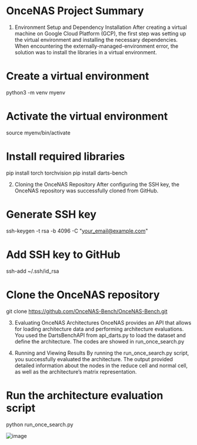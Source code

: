 # OnceNAS Project Summary
1. Environment Setup and Dependency Installation
After creating a virtual machine on Google Cloud Platform (GCP), the first step was setting up the virtual environment and installing the necessary dependencies.
When encountering the externally-managed-environment error, the solution was to install the libraries in a virtual environment.

# Create a virtual environment
python3 -m venv myenv

# Activate the virtual environment
source myenv/bin/activate

# Install required libraries
pip install torch torchvision
pip install darts-bench


2. Cloning the OnceNAS Repository
After configuring the SSH key, the OnceNAS repository was successfully cloned from GitHub.

# Generate SSH key
ssh-keygen -t rsa -b 4096 -C "your_email@example.com"

# Add SSH key to GitHub
ssh-add ~/.ssh/id_rsa

# Clone the OnceNAS repository
git clone https://github.com/OnceNAS-Bench/OnceNAS-Bench.git

3. Evaluating OnceNAS Architectures
OnceNAS provides an API that allows for loading architecture data and performing architecture evaluations. You used the DartsBenchAPI from api_darts.py to load the dataset and define the architecture.
The codes are showed in run_once_search.py


4. Running and Viewing Results
By running the run_once_search.py script, you successfully evaluated the architecture. The output provided detailed information about the nodes in the reduce cell and normal cell, as well as the architecture’s matrix representation.
# Run the architecture evaluation script
python run_once_search.py

![image](https://github.com/user-attachments/assets/3e96315f-c75a-4bf8-9688-177f795924b2)

